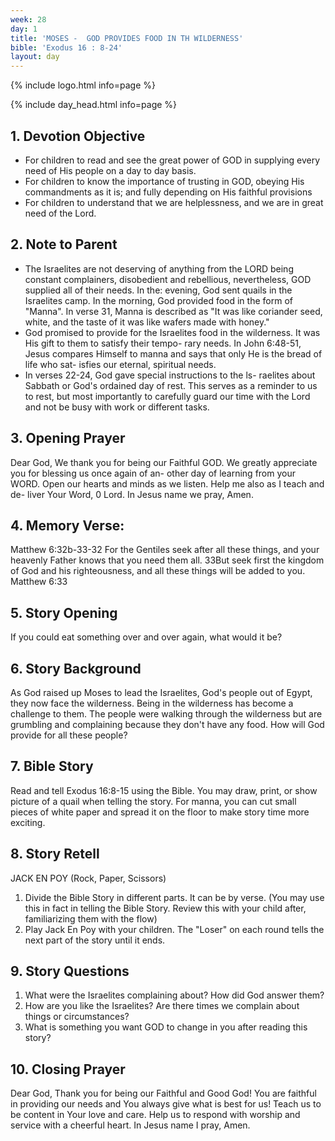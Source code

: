 ```yaml
---
week: 28
day: 1
title: 'MOSES -  GOD PROVIDES FOOD IN TH WILDERNESS'
bible: 'Exodus 16 : 8-24'
layout: day
---
```



{% include logo.html info=page %}

{% include day_head.html info=page %}

## 1. Devotion Objective
- For children to read and see the great power of GOD in supplying every need of His people on a day to day basis.
- For children to know the importance of trusting in GOD, obeying His commandments as it is; and fully depending on His faithful provisions
- For children to understand that we are helplessness, and we are in great need of the Lord.

## 2. Note to Parent
- The Israelites are not deserving of anything from the LORD being constant complainers, disobedient and rebellious, nevertheless, GOD supplied all of their needs. In the: evening, God sent quails in the Israelites camp. In the morning, God provided food in the form of "Manna". In verse 31, Manna is described as "It was like coriander seed, white, and the taste of it was like wafers made with honey."
- God promised to provide for the Israelites food in the wilderness. It was His gift to them to satisfy their tempo- rary needs. In John 6:48-51, Jesus compares Himself to manna and says that only He is the bread of life who sat- isfies our eternal, spiritual needs.
- In verses 22-24, God gave special instructions to the ls- raelites about Sabbath or God's ordained day of rest. This serves as a reminder to us to rest, but most importantly to carefully guard our time with the Lord and not be busy with work or different tasks.

## 3. Opening Prayer
 Dear God, We thank you for being our Faithful GOD. We greatly appreciate you for blessing us once again of an- other day of learning from your WORD. Open our hearts and minds as we listen. Help me also as I teach and de- liver Your Word, 0 Lord. In Jesus name we pray, Amen.


## 4. Memory Verse:
 Matthew 6:32b-33-32 For the Gentiles seek after all these things, and your heavenly Father knows that you need them all. 33But seek first the kingdom of God and his righteousness, and all these things will be added to you. Matthew 6:33

## 5. Story Opening
If you could eat something over and over again, what would it be?


## 6. Story Background
As God raised up Moses to lead the Israelites, God's people out of Egypt, they now face the wilderness. Being in the wilderness has become a challenge to them. The people were walking through the wilderness but are grumbling and complaining because they don't have any food. How will God provide for all these people?


## 7. Bible Story
 Read and tell Exodus 16:8-15 using the Bible. You may draw, print, or show picture of a quail when telling the story. For manna, you can cut small pieces of white paper and spread it on the floor to make story time more exciting.

## 8. Story Retell
JACK EN POY (Rock, Paper, Scissors)
1. Divide the Bible Story in different parts. It can be by verse. (You may use this in fact in telling the Bible Story. Review this with your child after, familiarizing them with the flow)
2. Play Jack En Poy with your children. The "Loser" on each round tells the next part of the story until it ends.

## 9. Story Questions
1. What were the Israelites complaining about? How did God answer them?
2. How are you like the Israelites? Are there times we complain about things or circumstances?
3. What is something you want GOD to change in you after reading this story?

## 10. Closing Prayer
Dear God, Thank you for being our Faithful and Good God! You are faithful in providing our needs and You always give what is best for us! Teach us to be content in Your love and care. Help us to respond with worship and service with a cheerful heart. In Jesus name I pray, Amen.

